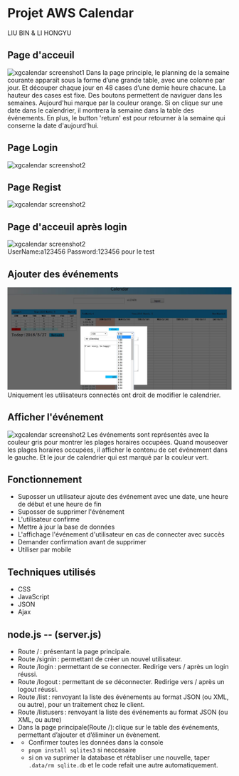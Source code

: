 Projet AWS Calendar 
========================================
LIU BIN & LI HONGYU

## Page d'acceuil
![xgcalendar screenshot1](img/calendar1.jpg) 
 Dans la page principle, le planning de la semaine courante apparaît sous la forme d’une grande table, avec une colonne par jour. Et découper chaque jour en 48 cases d’une demie heure chacune. La hauteur des cases est fixe. Des boutons permettent de naviguer dans les semaines. Aujourd'hui marque par la couleur orange. Si on clique sur une date dans le calendrier, il montrera la semaine dans la table des événements. En plus, le button 'return' est pour retourner à la semaine qui conserne la date d'aujourd'hui.
## Page Login
![xgcalendar screenshot2](img/login.jpg) 
## Page Regist
![xgcalendar screenshot2](img/regist.jpg) 

## Page d'acceuil après login
![xgcalendar screenshot2](img/calendar2.jpg)  
UserName:a123456 Password:123456  pour le test

## Ajouter des événements
![xgcalendar screenshot2](img/event1.jpg)
Uniquement les utilisateurs connectés ont droit de modifier le calendrier.
## Afficher l'événement
![xgcalendar screenshot2](img/event2.jpg)
Les événements sont représentés avec la couleur gris pour montrer les plages horaires occupées. Quand mouseover les plages horaires occupées, il afficher le contenu de cet événement dans le gauche. Et le jour de calendrier qui est marqué par la couleur vert. 

## Fonctionnement 
  * Suposser un utilisateur ajoute des événement avec une date, une heure de début et une heure de fin 
  * Suposser de supprimer l'événement
  * L'utilisateur confirme
  * Mettre à jour la base de données
  * L'affichage l'événement d'utilisateur en cas de connecter avec succès
  * Demander confirmation avant de supprimer
  * Utiliser par mobile
  
 ## Techniques utilisés
 * CSS
 * JavaScript
 * JSON
 * Ajax

## node.js -- (server.js)
* Route / : présentant la page principale.
* Route /signin : permettant de créer un nouvel utilisateur.
* Route /login : permettant de se connecter. Redirige vers / après un login réussi.
* Route /logout : permettant de se déconnecter. Redirige vers / après un logout réussi.
* Route /list : renvoyant la liste des événements au format JSON (ou XML, ou autre), pour un traitement chez le client.
* Route /listusers : renvoyant la liste des événements au format JSON (ou XML, ou autre)
* Dans la page principale(Route /): clique sur le table des événements, permettant d’ajouter et d’éliminer un évènement.
* * Confirmer toutes les données dans la console
  * `pnpm install sqlites3` si neccesaire
  * si on va suprimer la database et rétabliser une nouvelle, taper `.data/rm sqlite.db` et le code refait une autre    automatiquement.

